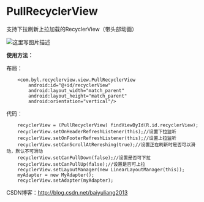 # PullRecyclerView
支持下拉刷新上拉加载的RecyclerView（带头部动画）

![这里写图片描述](http://img.blog.csdn.net/20160526095448143)

**使用方法：**

布局：

        <com.byl.recyclerview.view.PullRecyclerView
            android:id="@+id/recyclerView"
            android:layout_width="match_parent"
            android:layout_height="match_parent"
            android:orientation="vertical"/>

代码：

        recyclerView = (PullRecyclerView) findViewById(R.id.recyclerView);
        recyclerView.setOnHeaderRefreshListener(this);//设置下拉监听
        recyclerView.setOnFooterRefreshListener(this);//设置上拉监听
        recyclerView.setCanScrollAtRereshing(true);//设置正在刷新时是否可以滑动，默认不可滑动
        recyclerView.setCanPullDown(false);//设置是否可下拉
        recyclerView.setCanPullUp(false);//设置是否可上拉
        recyclerView.setLayoutManager(new LinearLayoutManager(this));
        myAdapter = new MyAdapter();
        recyclerView.setAdapter(myAdapter);

CSDN博客：http://blog.csdn.net/baiyuliang2013
